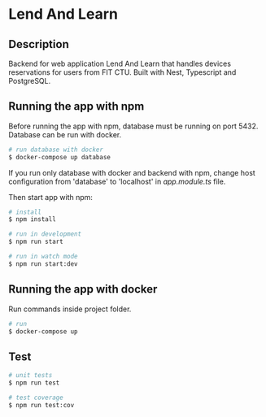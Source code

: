 # Lend And Learn

## Description

Backend for web application Lend And Learn that handles devices reservations for users from FIT CTU. Built with Nest, Typescript and PostgreSQL.

## Running the app with npm
Before running the app with npm, database must be running on port 5432. Database can be run with docker.
```bash
# run database with docker
$ docker-compose up database
```
If you run only database with docker and backend with npm, change host configuration
from 'database' to 'localhost' in *app.module.ts* file.

Then start app with npm:
```bash
# install
$ npm install

# run in development
$ npm run start

# run in watch mode
$ npm run start:dev
```

## Running the app with docker
Run commands inside project folder.

```bash
# run
$ docker-compose up
```

## Test

```bash
# unit tests
$ npm run test

# test coverage
$ npm run test:cov
```
